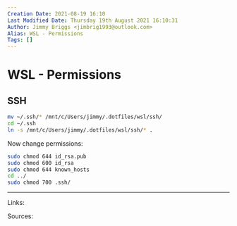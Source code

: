 ```yaml
---
Creation Date: 2021-08-19 16:10
Last Modified Date: Thursday 19th August 2021 16:10:31
Author: Jimmy Briggs <jimbrig1993@outlook.com>
Alias: WSL - Permissions
Tags: []
---
```


# WSL - Permissions

## SSH

```bash
mv ~/.ssh/* /mnt/c/Users/jimmy/.dotfiles/wsl/ssh/
cd ~/.ssh
ln -s /mnt/c/Users/jimmy/.dotfiles/wsl/ssh/* .
```

Now change permissions:

```bash
sudo chmod 644 id_rsa.pub
sudo chmod 600 id_rsa
sudo chmod 644 known_hosts
cd ../
sudo chmod 700 .ssh/
```

***

Links: 

Sources:

